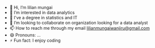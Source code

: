 - 👋 Hi, I’m lilian mungai
- 👀 I’m interested in  data analytics
- 🌱 I've a degree in statistics and IT
- 💞️ I’m looking to collaborate on organization looking  for a data analyst
- 📫 How to reach me  through my email lilianmungaiwanjiru@gmail.com
- 😄 Pronouns: ...
- ⚡ Fun fact: I enjoy coding 

<!---
4480Ly/4480Ly is a ✨ special ✨ repository because its `README.md` (this file) appears on your GitHub profile.
You can click the Preview link to take a look at your changes.
--->
